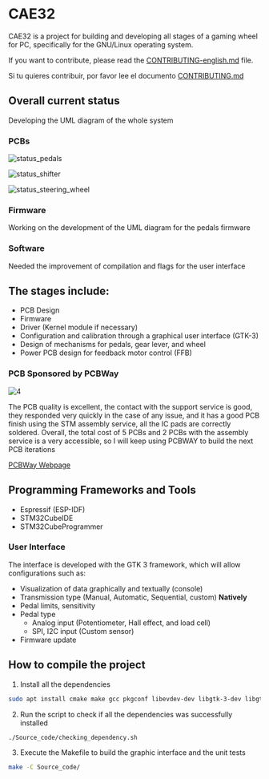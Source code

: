 # CAE32

CAE32 is a project for building and developing all stages of a gaming wheel for PC, specifically for the GNU/Linux operating system.

If you want to contribute, please read the [CONTRIBUTING-english.md](./docs/CONTRIBUTING-english.md) file.

Si tu quieres contribuir, por favor lee el documento [CONTRIBUTING.md](./CONTRIBUTING.md)  

## Overall current status

Developing the UML diagram of the whole system

### PCBs

![status_pedals](https://badgen.net/badge/Pedals/v2.1.1/blue)

![status_shifter](https://badgen.net/badge/Shifter/v1.1.2/blue)

![status_steering_wheel](https://badgen.net/badge/Steering%20wheel/Development%20has%20not%20started/red)

### Firmware

Working on the development of the UML diagram for the pedals  firmware

### Software

Needed the improvement of compilation and flags for the user interface

## The stages include:

* PCB Design
* Firmware
* Driver (Kernel module if necessary)
* Configuration and calibration through a graphical user interface (GTK-3)
* Design of mechanisms for pedals, gear lever, and wheel
* Power PCB design for feedback motor control (FFB)

### PCB Sponsored by PCBWay

![4](https://github.com/janc18/CAE32/assets/43817922/fe6902e4-3c9f-44c4-b9a3-a8754ca71d63)

The PCB quality is excellent, the contact with the support service is good, they responded very quickly in the case of any issue, 
and it has a good PCB finish using the STM assembly service,  all the IC pads are correctly soldered. Overall, the total cost of 5 PCBs 
and 2 PCBs with the assembly service is a very accessible, so I will keep using PCBWAY to build the next PCB iterations

[PCBWay Webpage](https://www.pcbway.com/)

## Programming Frameworks and Tools

* Espressif (ESP-IDF)
* STM32CubeIDE
* STM32CubeProgrammer

### User Interface

The interface is developed with the GTK 3 framework, which will allow configurations such as:

* Visualization of data graphically and textually (console)
* Transmission type (Manual, Automatic, Sequential, custom) **Natively**
* Pedal limits, sensitivity
* Pedal type
  * Analog input (Potentiometer, Hall effect, and load cell)
  * SPI, I2C input (Custom sensor)
* Firmware update

## How to compile the project

1. Install all the dependencies
```bash
sudo apt install cmake make gcc pkgconf libevdev-dev libgtk-3-dev libgtk-3-0 libgtest-dev g++
```

2. Run the script to check if all the dependencies was successfully installed
```bash
./Source_code/checking_dependency.sh
```
3. Execute the Makefile to build the graphic interface and the unit tests
```sh
make -C Source_code/
```

